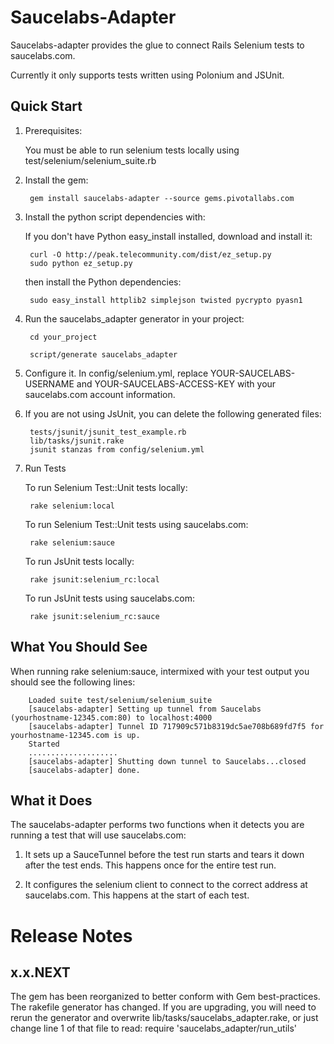 Saucelabs-Adapter
=================

Saucelabs-adapter provides the glue to connect Rails Selenium tests to saucelabs.com.

Currently it only supports tests written using Polonium and JSUnit.

Quick Start
-----------

1. Prerequisites:

    You must be able to run selenium tests locally using test/selenium/selenium_suite.rb

2. Install the gem:

        gem install saucelabs-adapter --source gems.pivotallabs.com

3. Install the python script dependencies with:

    If you don't have Python easy_install installed, download and install it:

        curl -O http://peak.telecommunity.com/dist/ez_setup.py
        sudo python ez_setup.py

    then install the Python dependencies:

        sudo easy_install httplib2 simplejson twisted pycrypto pyasn1

4. Run the saucelabs_adapter generator in your project:

        cd your_project

        script/generate saucelabs_adapter

5. Configure it.  In config/selenium.yml, replace YOUR-SAUCELABS-USERNAME and
   YOUR-SAUCELABS-ACCESS-KEY with your saucelabs.com account information.

6. If you are not using JsUnit, you can delete the following generated files:

        tests/jsunit/jsunit_test_example.rb
        lib/tasks/jsunit.rake
        jsunit stanzas from config/selenium.yml

7. Run Tests

    To run Selenium Test::Unit tests locally:

        rake selenium:local

    To run Selenium Test::Unit tests using saucelabs.com:

        rake selenium:sauce

    To run JsUnit tests locally:

        rake jsunit:selenium_rc:local

    To run JsUnit tests using saucelabs.com:

        rake jsunit:selenium_rc:sauce

What You Should See
-------------------

When running rake selenium:sauce, intermixed with your test output you should see the following lines:

        Loaded suite test/selenium/selenium_suite
        [saucelabs-adapter] Setting up tunnel from Saucelabs (yourhostname-12345.com:80) to localhost:4000
        [saucelabs-adapter] Tunnel ID 717909c571b8319dc5ae708b689fd7f5 for yourhostname-12345.com is up.
        Started
        ....................
        [saucelabs-adapter] Shutting down tunnel to Saucelabs...closed
        [saucelabs-adapter] done.

What it Does
------------

The saucelabs-adapter performs two functions when it detects you are running a test that will use saucelabs.com:

1. It sets up a SauceTunnel before the test run starts and tears it down after the test ends.  This happens once for the entire test run.

2. It configures the selenium client to connect to the correct address at saucelabs.com.  This happens at the start of each test.

Release Notes
=============

x.x.NEXT
--------
The gem has been reorganized to better conform with Gem best-practices.  The rakefile generator has changed.
If you are upgrading, you will need to rerun the generator and overwrite lib/tasks/saucelabs_adapter.rake,
or just change line 1 of that file to read:
        require 'saucelabs_adapter/run_utils'
